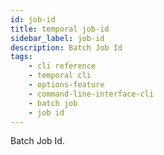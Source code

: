 ```yaml
---
id: job-id
title: temporal job-id
sidebar_label: job-id
description: Batch Job Id
tags: 
    - cli reference
    - temporal cli
    - options-feature
    - command-line-interface-cli
    - batch job
    - job id
---
```


Batch Job Id.
